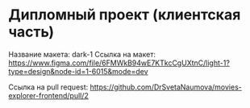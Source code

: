 # Дипломный проект (клиентская часть)

Название макета: dark-1 
Cсылка на макет: https://www.figma.com/file/6FMWkB94wE7KTkcCgUXtnC/light-1?type=design&node-id=1-6015&mode=dev

Ссылка на pull request: https://github.com/DrSvetaNaumova/movies-explorer-frontend/pull/2